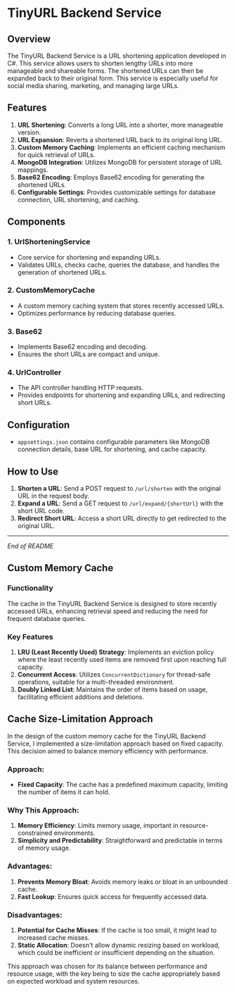 ﻿
# TinyURL Backend Service

## Overview

The TinyURL Backend Service is a URL shortening application developed in C#. This service allows users to shorten lengthy URLs into more manageable and shareable forms. The shortened URLs can then be expanded back to their original form. This service is especially useful for social media sharing, marketing, and managing large URLs.

## Features

1. **URL Shortening**: Converts a long URL into a shorter, more manageable version.
2. **URL Expansion**: Reverts a shortened URL back to its original long URL.
3. **Custom Memory Caching**: Implements an efficient caching mechanism for quick retrieval of URLs.
4. **MongoDB Integration**: Utilizes MongoDB for persistent storage of URL mappings.
5. **Base62 Encoding**: Employs Base62 encoding for generating the shortened URLs.
6. **Configurable Settings**: Provides customizable settings for database connection, URL shortening, and caching.

## Components

### 1. UrlShorteningService
- Core service for shortening and expanding URLs.
- Validates URLs, checks cache, queries the database, and handles the generation of shortened URLs.

### 2. CustomMemoryCache
- A custom memory caching system that stores recently accessed URLs.
- Optimizes performance by reducing database queries.

### 3. Base62
- Implements Base62 encoding and decoding.
- Ensures the short URLs are compact and unique.

### 4. UrlController
- The API controller handling HTTP requests.
- Provides endpoints for shortening and expanding URLs, and redirecting short URLs.

## Configuration

- `appsettings.json` contains configurable parameters like MongoDB connection details, base URL for shortening, and cache capacity.

## How to Use

1. **Shorten a URL**: Send a POST request to `/url/shorten` with the original URL in the request body.
2. **Expand a URL**: Send a GET request to `/url/expand/{shortUrl}` with the short URL code.
3. **Redirect Short URL**: Access a short URL directly to get redirected to the original URL.

---

*End of README*

## Custom Memory Cache

### Functionality
The cache in the TinyURL Backend Service is designed to store recently accessed URLs, enhancing retrieval speed and reducing the need for frequent database queries.

### Key Features
1. **LRU (Least Recently Used) Strategy**: Implements an eviction policy where the least recently used items are removed first upon reaching full capacity.
2. **Concurrent Access**: Utilizes `ConcurrentDictionary` for thread-safe operations, suitable for a multi-threaded environment.
3. **Doubly Linked List**: Maintains the order of items based on usage, facilitating efficient additions and deletions.

## Cache Size-Limitation Approach

In the design of the custom memory cache for the TinyURL Backend Service, I implemented a size-limitation approach based on fixed capacity. This decision aimed to balance memory efficiency with performance.

### Approach:
- **Fixed Capacity**: The cache has a predefined maximum capacity, limiting the number of items it can hold.

### Why This Approach:
1. **Memory Efficiency**: Limits memory usage, important in resource-constrained environments.
2. **Simplicity and Predictability**: Straightforward and predictable in terms of memory usage.

### Advantages:
1. **Prevents Memory Bloat**: Avoids memory leaks or bloat in an unbounded cache.
2. **Fast Lookup**: Ensures quick access for frequently accessed data.

### Disadvantages:
1. **Potential for Cache Misses**: If the cache is too small, it might lead to increased cache misses.
2. **Static Allocation**: Doesn't allow dynamic resizing based on workload, which could be inefficient or insufficient depending on the situation.

This approach was chosen for its balance between performance and resource usage, with the key being to size the cache appropriately based on expected workload and system resources.
